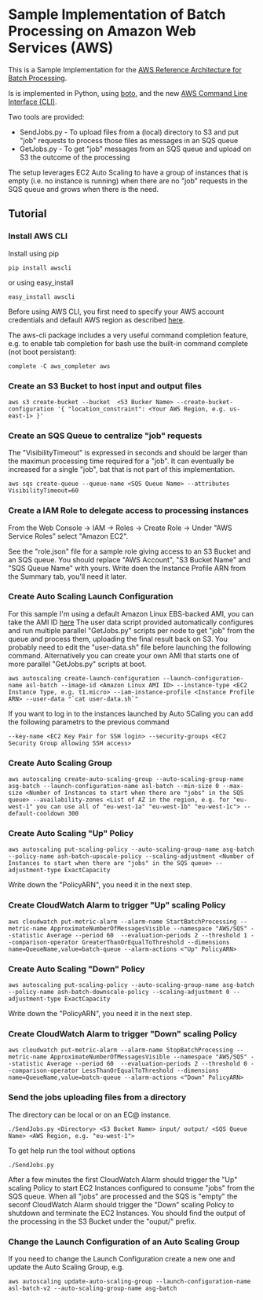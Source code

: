 # Sample Implementation of Batch Processing on Amazon Web Services (AWS)

This is a Sample Implementation for the [AWS Reference Architecture for Batch Processing](http://aws.amazon.com/architecture/).

Is is implemented in Python, using [boto](http://aws.amazon.com/sdkforpython/), and the new [AWS Command Line Interface (CLI)](http://aws.amazon.com/cli/).

Two tools are provided:
* SendJobs.py - To upload files from a (local) directory to S3 and put "job" requests to process those files as messages in an SQS queue
* GetJobs.py - To get "job" messages from an SQS queue and upload on S3 the outcome of the processing

The setup leverages EC2 Auto Scaling to have a group of instances that is empty (i.e. no instance is running) when there are no "job" requests in the SQS queue and grows when there is the need.

## Tutorial

### Install AWS CLI

Install using pip

    pip install awscli

or using easy_install

    easy_install awscli

Before using AWS CLI, you first need to specify your AWS account credentials and default AWS region as described [here](http://docs.aws.amazon.com/cli/latest/userguide/cli-chap-getting-started.html).

The aws-cli package includes a very useful command completion feature, e.g. to enable tab completion for bash use the built-in command complete (not boot persistant):

    complete -C aws_completer aws

### Create an S3 Bucket to host input and output files

    aws s3 create-bucket --bucket  <S3 Bucker Name> --create-bucket-configuration '{ "location_constraint": <Your AWS Region, e.g. us-east-1> }'

### Create an SQS Queue to centralize "job" requests

The "VisibilityTimeout" is expressed in seconds and should be larger than the maximun processing time required for a "job". It can eventually be increased for a single "job", bat that is not part of this implementation.

    aws sqs create-queue --queue-name <SQS Queue Name> --attributes VisibilityTimeout=60

### Create a IAM Role to delegate access to processing instances

From the Web Console -> IAM -> Roles -> Create Role -> Under "AWS Service Roles" select "Amazon EC2".

See the "role.json" file for a sample role giving access to an S3 Bucket and an SQS queue.
You should replace "AWS Account", "S3 Bucket Name" and "SQS Queue Name" with yours.
Write doen the Instance Profile ARN from the Summary tab, you'll need it later.

### Create Auto Scaling Launch Configuration

For this sample I'm using a default Amazon Linux EBS-backed AMI, you can take the AMI ID [here](http://aws.amazon.com/amazon-linux-ami)
The user data script provided automatically configures and run multiple parallel "GetJobs.py" scripts per node to get "job" from the queue and process them, uploading the final result back on S3. You probably need to edit the "user-data.sh" file before launching the following command.
Alternatively you can create your own AMI that starts one of more parallel "GetJobs.py" scripts at boot.

    aws autoscaling create-launch-configuration --launch-configuration-name asl-batch --image-id <Amazon Linux AMI ID> --instance-type <EC2 Instance Type, e.g. t1.micro> --iam-instance-profile <Instance Profile ARN> --user-data "`cat user-data.sh`"

If you want to log in to the instances launched by Auto SCaling you can add the following parametrs to the previous command

    --key-name <EC2 Key Pair for SSH login> --security-groups <EC2 Security Group allowing SSH access>

### Create Auto Scaling Group

    aws autoscaling create-auto-scaling-group --auto-scaling-group-name asg-batch --launch-configuration-name asl-batch --min-size 0 --max-size <Number of Instances to start when there are "jobs" in the SQS queue> --availability-zones <List of AZ in the region, e.g. for "eu-west-1" you can use all of "eu-west-1a" "eu-west-1b" "eu-west-1c"> --default-cooldown 300

### Create Auto Scaling "Up" Policy

    aws autoscaling put-scaling-policy --auto-scaling-group-name asg-batch --policy-name ash-batch-upscale-policy --scaling-adjustment <Number of Instances to start when there are "jobs" in the SQS queue> --adjustment-type ExactCapacity

Write down the "PolicyARN", you need it in the next step.

### Create CloudWatch Alarm to trigger "Up" scaling Policy

    aws cloudwatch put-metric-alarm --alarm-name StartBatchProcessing --metric-name ApproximateNumberOfMessagesVisible --namespace "AWS/SQS" --statistic Average --period 60  --evaluation-periods 2 --threshold 1 --comparison-operator GreaterThanOrEqualToThreshold --dimensions name=QueueName,value=batch-queue --alarm-actions <"Up" PolicyARN>

### Create Auto Scaling "Down" Policy

    aws autoscaling put-scaling-policy --auto-scaling-group-name asg-batch --policy-name ash-batch-downscale-policy --scaling-adjustment 0 --adjustment-type ExactCapacity

Write down the "PolicyARN", you need it in the next step.

### Create CloudWatch Alarm to trigger "Down" scaling Policy

    aws cloudwatch put-metric-alarm --alarm-name StopBatchProcessing --metric-name ApproximateNumberOfMessagesVisible --namespace "AWS/SQS" --statistic Average --period 60  --evaluation-periods 2 --threshold 0 --comparison-operator LessThanOrEqualToThreshold --dimensions name=QueueName,value=batch-queue --alarm-actions <"Down" PolicyARN>

### Send the jobs uploading files from a directory

The directory can be local or on an EC@ instance.

    ./SendJobs.py <Directory> <S3 Bucket Name> input/ output/ <SQS Queue Name> <AWS Region, e.g. "eu-west-1">

To get help run the tool without options

    ./SendJobs.py

After a few minutes the first CloudWatch Alarm should trigger the "Up" scaling Policy to start EC2 Instances configured to consume "jobs" from the SQS queue.
When all "jobs" are processed and the SQS is "empty" the seconf CloudWatch Alarm should trigger the "Down" scaling Policy to shutdown and terminate the EC2 Instances.
You should find the output of the processing in the S3 Bucket under the "ouput/" prefix.

### Change the Launch Configuration of an Auto Scaling Group

If you need to change the Launch Configuration create a new one and update the Auto Scaling Group, e.g.

    aws autoscaling update-auto-scaling-group --launch-configuration-name asl-batch-v2 --auto-scaling-group-name asg-batch
